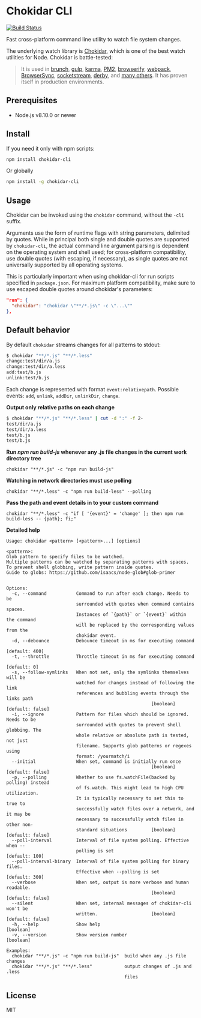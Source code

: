 # Chokidar CLI

[![Build Status](https://github.com/kimmobrunfeldt/chokidar-cli/workflows/Tests/badge.svg)](https://github.com/kimmobrunfeldt/chokidar-cli/actions?workflow=Tests)

Fast cross-platform command line utility to watch file system changes.

The underlying watch library is [Chokidar](https://github.com/paulmillr/chokidar), which is one of the best watch utilities for Node. Chokidar is battle-tested:

> It is used in
> [brunch](http://brunch.io),
> [gulp](https://github.com/gulpjs/gulp/),
> [karma](http://karma-runner.github.io),
> [PM2](https://github.com/Unitech/PM2),
> [browserify](http://browserify.org/),
> [webpack](http://webpack.github.io/),
> [BrowserSync](http://www.browsersync.io/),
> [socketstream](http://www.socketstream.org),
> [derby](http://derbyjs.com/),
> and [many others](https://www.npmjs.org/browse/depended/chokidar/).
> It has proven itself in production environments.

## Prerequisites

- Node.js v8.10.0 or newer

## Install

If you need it only with npm scripts:

```bash
npm install chokidar-cli
```

Or globally

```bash
npm install -g chokidar-cli
```

## Usage

Chokidar can be invoked using the `chokidar` command, without the `-cli` suffix.

Arguments use the form of runtime flags with string parameters, delimited by quotes. While in principal both single and double quotes are supported by `chokidar-cli`, the actual command line argument parsing is dependent on the operating system and shell used; for cross-platform compatibility, use double quotes (with escaping, if necessary), as single quotes are not universally supported by all operating systems.

This is particularly important when using chokidar-cli for run scripts specified in `package.json`. For maximum platform compatibility, make sure to use escaped double quotes around chokidar's parameters:

```json
"run": {
  "chokidar": "chokidar \"**/*.js\" -c \"...\""
},
```

## Default behavior

By default `chokidar` streams changes for all patterns to stdout:

```bash
$ chokidar "**/*.js" "**/*.less"
change:test/dir/a.js
change:test/dir/a.less
add:test/b.js
unlink:test/b.js
```

Each change is represented with format `event:relativepath`. Possible events: `add`, `unlink`, `addDir`, `unlinkDir`, `change`.

**Output only relative paths on each change**

```bash
$ chokidar "**/*.js" "**/*.less" | cut -d ":" -f 2-
test/dir/a.js
test/dir/a.less
test/b.js
test/b.js
```

**Run *npm run build-js* whenever any .js file changes in the current work directory tree**

```chokidar "**/*.js" -c "npm run build-js"```

**Watching in network directories must use polling**

```chokidar "**/*.less" -c "npm run build-less" --polling```

**Pass the path and event details in to your custom command**

```chokidar "**/*.less" -c "if [ '{event}' = 'change' ]; then npm run build-less -- {path}; fi;"```

**Detailed help**

```
Usage: chokidar <pattern> [<pattern>...] [options]

<pattern>:
Glob pattern to specify files to be watched.
Multiple patterns can be watched by separating patterns with spaces.
To prevent shell globbing, write pattern inside quotes.
Guide to globs: https://github.com/isaacs/node-glob#glob-primer


Options:
  -c, --command           Command to run after each change. Needs to be
                          surrounded with quotes when command contains spaces.
                          Instances of `{path}` or `{event}` within the command
                          will be replaced by the corresponding values from the
                          chokidar event.
  -d, --debounce          Debounce timeout in ms for executing command
                                                                  [default: 400]
  -t, --throttle          Throttle timeout in ms for executing command
                                                                  [default: 0]
  -s, --follow-symlinks   When not set, only the symlinks themselves will be
                          watched for changes instead of following the link
                          references and bubbling events through the links path
                                                      [boolean] [default: false]
  -i, --ignore            Pattern for files which should be ignored. Needs to be
                          surrounded with quotes to prevent shell globbing. The
                          whole relative or absolute path is tested, not just
                          filename. Supports glob patterns or regexes using
                          format: /yourmatch/i
  --initial               When set, command is initially run once
                                                      [boolean] [default: false]
  -p, --polling           Whether to use fs.watchFile(backed by polling) instead
                          of fs.watch. This might lead to high CPU utilization.
                          It is typically necessary to set this to true to
                          successfully watch files over a network, and it may be
                          necessary to successfully watch files in other non-
                          standard situations         [boolean] [default: false]
  --poll-interval         Interval of file system polling. Effective when --
                          polling is set                          [default: 100]
  --poll-interval-binary  Interval of file system polling for binary files.
                          Effective when --polling is set         [default: 300]
  --verbose               When set, output is more verbose and human readable.
                                                      [boolean] [default: false]
  --silent                When set, internal messages of chokidar-cli won't be
                          written.                    [boolean] [default: false]
  -h, --help              Show help                                    [boolean]
  -v, --version           Show version number                          [boolean]

Examples:
  chokidar "**/*.js" -c "npm run build-js"  build when any .js file changes
  chokidar "**/*.js" "**/*.less"            output changes of .js and .less
                                            files
```

## License

MIT
